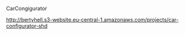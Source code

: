 CarCongigurator

http://bertyhell.s3-website.eu-central-1.amazonaws.com/projects/car-configurator-shd
